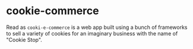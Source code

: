 # cookie-commerce
Read as `cooki-e-commerce` is a web app built using a bunch of frameworks to sell a variety of cookies for an imaginary business with the name of "Cookie Stop".
